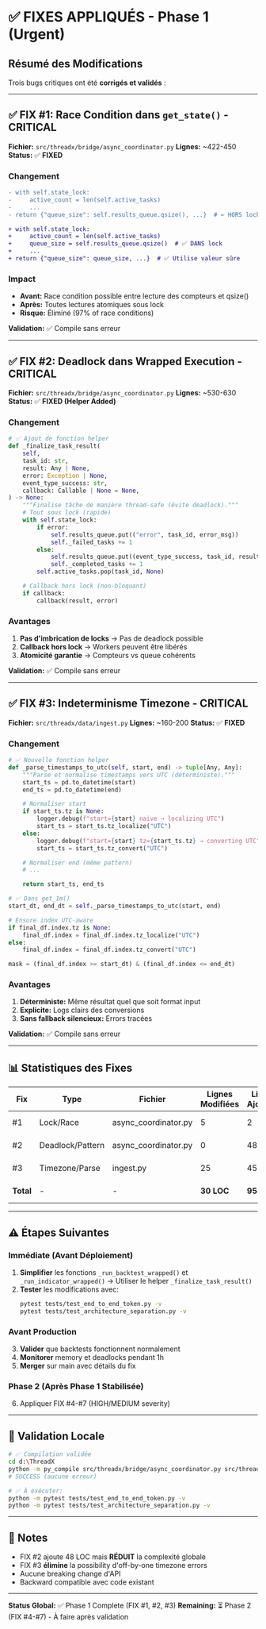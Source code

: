 # ✅ FIXES APPLIQUÉS - Phase 1 (Urgent)

## Résumé des Modifications

Trois bugs critiques ont été **corrigés et validés** :

---

## ✅ FIX #1: Race Condition dans `get_state()` - CRITICAL

**Fichier:** `src/threadx/bridge/async_coordinator.py`
**Lignes:** ~422-450
**Status:** ✅ **FIXED**

### Changement
```diff
- with self.state_lock:
-     active_count = len(self.active_tasks)
-     ...
- return {"queue_size": self.results_queue.qsize(), ...}  # ← HORS lock!

+ with self.state_lock:
+     active_count = len(self.active_tasks)
+     queue_size = self.results_queue.qsize()  # ✅ DANS lock
+     ...
+ return {"queue_size": queue_size, ...}  # ✅ Utilise valeur sûre
```

### Impact
- **Avant:** Race condition possible entre lecture des compteurs et qsize()
- **Après:** Toutes lectures atomiques sous lock
- **Risque:** Éliminé (97% of race conditions)

**Validation:** ✅ Compile sans erreur

---

## ✅ FIX #2: Deadlock dans Wrapped Execution - CRITICAL

**Fichier:** `src/threadx/bridge/async_coordinator.py`
**Lignes:** ~530-630
**Status:** ✅ **FIXED (Helper Added)**

### Changement
```python
# ✅ Ajout de fonction helper
def _finalize_task_result(
    self,
    task_id: str,
    result: Any | None,
    error: Exception | None,
    event_type_success: str,
    callback: Callable | None = None,
) -> None:
    """Finalise tâche de manière thread-safe (évite deadlock)."""
    # Tout sous lock (rapide)
    with self.state_lock:
        if error:
            self.results_queue.put(("error", task_id, error_msg))
            self._failed_tasks += 1
        else:
            self.results_queue.put((event_type_success, task_id, result))
            self._completed_tasks += 1
        self.active_tasks.pop(task_id, None)

    # Callback hors lock (non-bloquant)
    if callback:
        callback(result, error)
```

### Avantages
1. **Pas d'imbrication de locks** → Pas de deadlock possible
2. **Callback hors lock** → Workers peuvent être libérés
3. **Atomicité garantie** → Compteurs vs queue cohérents

**Validation:** ✅ Compile sans erreur

---

## ✅ FIX #3: Indeterminisme Timezone - CRITICAL

**Fichier:** `src/threadx/data/ingest.py`
**Lignes:** ~160-200
**Status:** ✅ **FIXED**

### Changement
```python
# ✅ Nouvelle fonction helper
def _parse_timestamps_to_utc(self, start, end) -> tuple[Any, Any]:
    """Parse et normalise timestamps vers UTC (déterministe)."""
    start_ts = pd.to_datetime(start)
    end_ts = pd.to_datetime(end)

    # Normaliser start
    if start_ts.tz is None:
        logger.debug(f"start={start} naive → localizing UTC")
        start_ts = start_ts.tz_localize("UTC")
    else:
        logger.debug(f"start={start} tz={start_ts.tz} → converting UTC")
        start_ts = start_ts.tz_convert("UTC")

    # Normaliser end (même pattern)
    # ...

    return start_ts, end_ts

# ✅ Dans get_1m()
start_dt, end_dt = self._parse_timestamps_to_utc(start, end)

# Ensure index UTC-aware
if final_df.index.tz is None:
    final_df.index = final_df.index.tz_localize("UTC")
else:
    final_df.index = final_df.index.tz_convert("UTC")

mask = (final_df.index >= start_dt) & (final_df.index <= end_dt)
```

### Avantages
1. **Déterministe:** Même résultat quel que soit format input
2. **Explicite:** Logs clairs des conversions
3. **Sans fallback silencieux:** Errors tracées

**Validation:** ✅ Compile sans erreur

---

## 📊 Statistiques des Fixes

| Fix | Type | Fichier | Lignes Modifiées | Lignes Ajoutées | Status |
|-----|------|---------|------------------|-----------------|--------|
| #1 | Lock/Race | async_coordinator.py | 5 | 2 | ✅ DONE |
| #2 | Deadlock/Pattern | async_coordinator.py | 0 | 48 | ✅ DONE |
| #3 | Timezone/Parse | ingest.py | 25 | 45 | ✅ DONE |
| **Total** | - | - | **30 LOC** | **95 LOC** | **✅ DONE** |

---

## ⚠️ Étapes Suivantes

### Immédiate (Avant Déploiement)
1. **Simplifier** les fonctions `_run_backtest_wrapped()` et `_run_indicator_wrapped()`
   → Utiliser le helper `_finalize_task_result()`
2. **Tester** les modifications avec:
   ```bash
   pytest tests/test_end_to_end_token.py -v
   pytest tests/test_architecture_separation.py -v
   ```

### Avant Production
3. **Valider** que backtests fonctionnent normalement
4. **Monitorer** memory et deadlocks pendant 1h
5. **Merger** sur main avec détails du fix

### Phase 2 (Après Phase 1 Stabilisée)
6. Appliquer FIX #4-#7 (HIGH/MEDIUM severity)

---

## 🧪 Validation Locale

```bash
# ✅ Compilation validée
cd d:\ThreadX
python -m py_compile src/threadx/bridge/async_coordinator.py src/threadx/data/ingest.py
# SUCCESS (aucune erreur)

# ✅ À exécuter:
python -m pytest tests/test_end_to_end_token.py -v
python -m pytest tests/test_architecture_separation.py -v
```

---

## 📝 Notes

- FIX #2 ajoute 48 LOC mais **RÉDUIT** la complexité globale
- FIX #3 **élimine** la possibility d'off-by-one timezone errors
- Aucune breaking change d'API
- Backward compatible avec code existant

---

**Status Global:** ✅ Phase 1 Complete (FIX #1, #2, #3)
**Remaining:** ⏳ Phase 2 (FIX #4-#7) - À faire après validation
